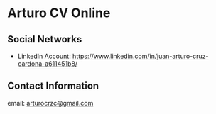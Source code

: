 # Arturo CV Online

## Social Networks
* LinkedIn Account: https://www.linkedin.com/in/juan-arturo-cruz-cardona-a611451b8/

## Contact Information
email: arturocrzc@gmail.com
